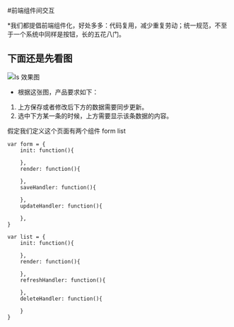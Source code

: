 #前端组件间交互


*我们都提倡前端组件化，好处多多：代码复用，减少重复劳动；统一规范，不至于一个系统中同样是按钮，长的五花八门。

## 下面还是先看图

![ls 效果图](https://github.com/lenxeon/notes/blob/master/前端/201510/前端组件间交互/前端组件间交互.png)

* 根据这张图，产品要求如下：
1. 上方保存或者修改后下方的数据需要同步更新。
1. 选中下方某一条的时候，上方需要显示该条数据的内容。

假定我们定义这个页面有两个组件 form list

```
var form = {
    init: function(){

    },
    render: function(){

    },
    saveHandler: function(){

    },
    updateHandler: function(){

    },
}

var list = {
    init: function(){

    },
    render: function(){

    },
    refreshHandler: function(){

    },
    deleteHandler: function(){

    }
}

```

